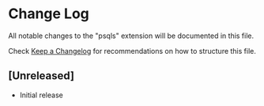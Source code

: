 # Change Log

All notable changes to the "psqls" extension will be documented in this file.

Check [Keep a Changelog](http://keepachangelog.com/) for recommendations on how to structure this file.

## [Unreleased]

- Initial release